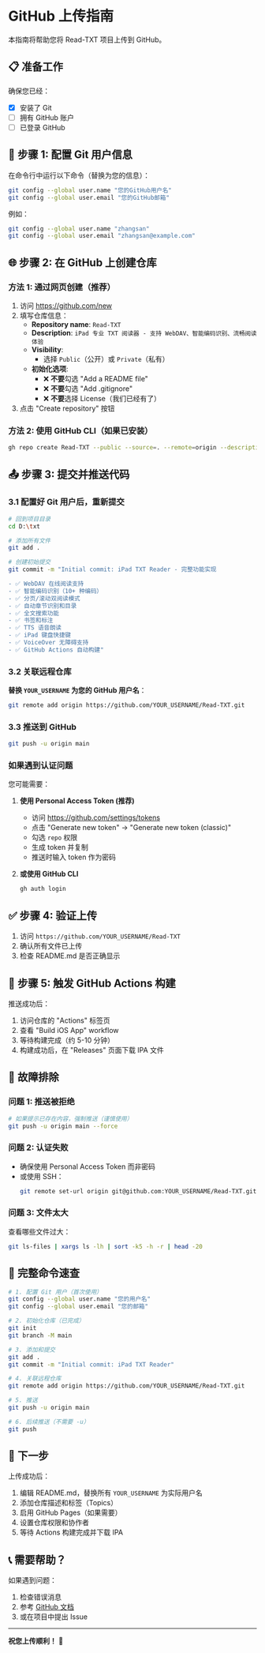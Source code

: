 # GitHub 上传指南

本指南将帮助您将 Read-TXT 项目上传到 GitHub。

## 📋 准备工作

确保您已经：
- [x] 安装了 Git
- [ ] 拥有 GitHub 账户
- [ ] 已登录 GitHub

## 🚀 步骤 1: 配置 Git 用户信息

在命令行中运行以下命令（替换为您的信息）：

```bash
git config --global user.name "您的GitHub用户名"
git config --global user.email "您的GitHub邮箱"
```

例如：
```bash
git config --global user.name "zhangsan"
git config --global user.email "zhangsan@example.com"
```

## 🌐 步骤 2: 在 GitHub 上创建仓库

### 方法 1: 通过网页创建（推荐）

1. 访问 https://github.com/new
2. 填写仓库信息：
   - **Repository name**: `Read-TXT`
   - **Description**: `iPad 专业 TXT 阅读器 - 支持 WebDAV、智能编码识别、流畅阅读体验`
   - **Visibility**: 
     - 选择 `Public`（公开）或 `Private`（私有）
   - **初始化选项**:
     - ❌ **不要**勾选 "Add a README file"
     - ❌ **不要**勾选 "Add .gitignore"
     - ❌ **不要**选择 License（我们已经有了）
3. 点击 "Create repository" 按钮

### 方法 2: 使用 GitHub CLI（如果已安装）

```bash
gh repo create Read-TXT --public --source=. --remote=origin --description "iPad 专业 TXT 阅读器 - 支持 WebDAV、智能编码识别、流畅阅读体验"
```

## 📤 步骤 3: 提交并推送代码

### 3.1 配置好 Git 用户后，重新提交

```bash
# 回到项目目录
cd D:\txt

# 添加所有文件
git add .

# 创建初始提交
git commit -m "Initial commit: iPad TXT Reader - 完整功能实现

- ✅ WebDAV 在线阅读支持
- ✅ 智能编码识别（10+ 种编码）
- ✅ 分页/滚动双阅读模式
- ✅ 自动章节识别和目录
- ✅ 全文搜索功能
- ✅ 书签和标注
- ✅ TTS 语音朗读
- ✅ iPad 键盘快捷键
- ✅ VoiceOver 无障碍支持
- ✅ GitHub Actions 自动构建"
```

### 3.2 关联远程仓库

**替换 `YOUR_USERNAME` 为您的 GitHub 用户名**：

```bash
git remote add origin https://github.com/YOUR_USERNAME/Read-TXT.git
```

### 3.3 推送到 GitHub

```bash
git push -u origin main
```

### 如果遇到认证问题

您可能需要：

1. **使用 Personal Access Token (推荐)**
   - 访问 https://github.com/settings/tokens
   - 点击 "Generate new token" → "Generate new token (classic)"
   - 勾选 `repo` 权限
   - 生成 token 并复制
   - 推送时输入 token 作为密码

2. **或使用 GitHub CLI**
   ```bash
   gh auth login
   ```

## ✅ 步骤 4: 验证上传

1. 访问 `https://github.com/YOUR_USERNAME/Read-TXT`
2. 确认所有文件已上传
3. 检查 README.md 是否正确显示

## 🤖 步骤 5: 触发 GitHub Actions 构建

推送成功后：

1. 访问仓库的 "Actions" 标签页
2. 查看 "Build iOS App" workflow
3. 等待构建完成（约 5-10 分钟）
4. 构建成功后，在 "Releases" 页面下载 IPA 文件

## 🔧 故障排除

### 问题 1: 推送被拒绝

```bash
# 如果提示已存在内容，强制推送（谨慎使用）
git push -u origin main --force
```

### 问题 2: 认证失败

- 确保使用 Personal Access Token 而非密码
- 或使用 SSH：
  ```bash
  git remote set-url origin git@github.com:YOUR_USERNAME/Read-TXT.git
  ```

### 问题 3: 文件太大

查看哪些文件过大：
```bash
git ls-files | xargs ls -lh | sort -k5 -h -r | head -20
```

## 📝 完整命令速查

```bash
# 1. 配置 Git 用户（首次使用）
git config --global user.name "您的用户名"
git config --global user.email "您的邮箱"

# 2. 初始化仓库（已完成）
git init
git branch -M main

# 3. 添加和提交
git add .
git commit -m "Initial commit: iPad TXT Reader"

# 4. 关联远程仓库
git remote add origin https://github.com/YOUR_USERNAME/Read-TXT.git

# 5. 推送
git push -u origin main

# 6. 后续推送（不需要 -u）
git push
```

## 🎯 下一步

上传成功后：

1. 编辑 README.md，替换所有 `YOUR_USERNAME` 为实际用户名
2. 添加仓库描述和标签（Topics）
3. 启用 GitHub Pages（如果需要）
4. 设置仓库权限和协作者
5. 等待 Actions 构建完成并下载 IPA

## 📞 需要帮助？

如果遇到问题：
1. 检查错误消息
2. 参考 [GitHub 文档](https://docs.github.com/)
3. 或在项目中提出 Issue

---

**祝您上传顺利！** 🚀

